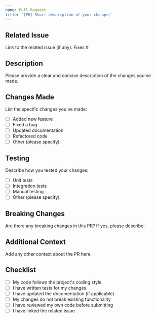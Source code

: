 ```yaml
---
name: Pull Request
title: '[PR] Short description of your changes'
---
```


## Related Issue
Link to the related issue (if any):
Fixes #<issue-number>

## Description
Please provide a clear and concise description of the changes you've made.

## Changes Made
List the specific changes you've made:
- [ ] Added new feature
- [ ] Fixed a bug
- [ ] Updated documentation
- [ ] Refactored code
- [ ] Other (please specify):

## Testing
Describe how you tested your changes:
- [ ] Unit tests
- [ ] Integration tests
- [ ] Manual testing
- [ ] Other (please specify):

## Breaking Changes
Are there any breaking changes in this PR? If yes, please describe:

## Additional Context
Add any other context about the PR here.

## Checklist
- [ ] My code follows the project's coding style
- [ ] I have written tests for my changes
- [ ] I have updated the documentation (if applicable)
- [ ] My changes do not break existing functionality
- [ ] I have reviewed my own code before submitting
- [ ] I have linked the related issue
